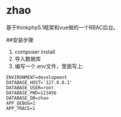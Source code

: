 # zhao
基于thinkphp5.1框架和vue做的一个RBAC后台。

##安装步骤
1. composer install
2. 导入数据库
3. 编写一个.env文件，里面写上:
```
ENVIRONMENT=development
DATABASE_HOST='127.0.0.1'
DATABASE_USER=root
DATABASE_PWD=123456
DATABASE_DB=zhao
APP_DEBUG=1
APP_TRACE=1
```

